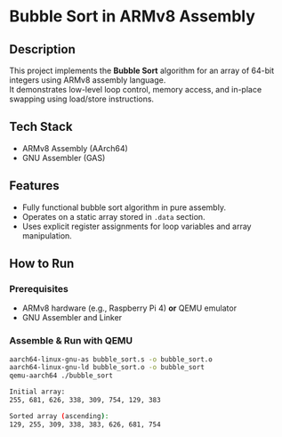 # Bubble Sort in ARMv8 Assembly

## Description
This project implements the **Bubble Sort** algorithm for an array of 64-bit integers using ARMv8 assembly language.  
It demonstrates low-level loop control, memory access, and in-place swapping using load/store instructions.

## Tech Stack
- ARMv8 Assembly (AArch64)
- GNU Assembler (GAS)

## Features
- Fully functional bubble sort algorithm in pure assembly.
- Operates on a static array stored in `.data` section.
- Uses explicit register assignments for loop variables and array manipulation.

## How to Run
### Prerequisites
- ARMv8 hardware (e.g., Raspberry Pi 4) **or** QEMU emulator
- GNU Assembler and Linker

### Assemble & Run with QEMU
```bash
aarch64-linux-gnu-as bubble_sort.s -o bubble_sort.o
aarch64-linux-gnu-ld bubble_sort.o -o bubble_sort
qemu-aarch64 ./bubble_sort

Initial array:
255, 681, 626, 338, 309, 754, 129, 383

Sorted array (ascending):
129, 255, 309, 338, 383, 626, 681, 754
